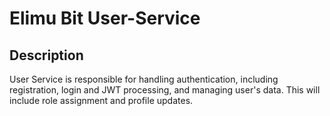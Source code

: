 # Elimu Bit User-Service

## Description
User Service is responsible for handling authentication, including registration, login and JWT processing, and managing user's data. This will include role assignment and profile updates.